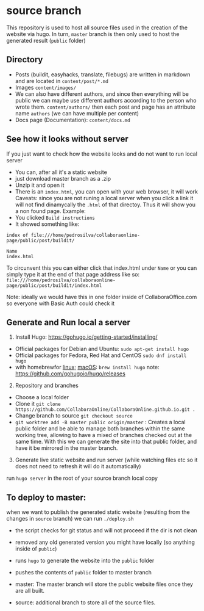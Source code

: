 # source branch

This repository is used to host all source files used in the creation of the website via hugo. In turn, `master` branch is then only used to host the generated result (`public` folder)

## Directory
* Posts (buildit, easyhacks, translate, filebugs) are written in markdown and are located in `content/post/*.md`
* Images `content/images/`
* We can also have different authors, and since then everything will be public we can maybe use different authors according to the person who wrote them. `content/authors/` then each post and page has an attribute name `authors` (we can have multiple per content)
* Docs page (Documentation): `content/docs.md`
## See how it looks without server

If you just want to check how the website looks and do not want to run local server
* You can, after all it's a static website
* just download master branch as a .zip
* Unzip it and open it
* There is an `index.html`, you can open with your web browser, it will work
Caveats: since you are not runing a local server when you click a link it will not find dinamycally the `.html` of that directoy. Thus it will show you a non found page. Example:
* You clicked `Build instructions`
* It showed something like:
```
index of file:///home/pedrosilva/collaboraonline-page/public/post/buildit/

Name
index.html
```
To circunvent this you can either click that index.html under `Name` or you can simply type it at the end of that page address like so:
`file:///home/pedrosilva/collaboraonline-page/public/post/buildit/index.html`

Note: ideally we would have this in one folder inside of CollaboraOffice.com so everyone with Basic Auth could check it

## Generate and Run local a server
1. Install Hugo: https://gohugo.io/getting-started/installing/
* Official packages for Debian and Ubuntu: `sudo apt-get install hugo`
* Official packages for Fedora, Red Hat and CentOS `sudo dnf install hugo`
* with homebrewfor [linux](https://docs.brew.sh/Homebrew-on-Linux); [macOS](https://brew.sh/): `brew install hugo`
note: https://github.com/gohugoio/hugo/releases
2. Repository and branches
* Choose a local folder 
* Clone it `git clone https://github.com/CollaboraOnline/CollaboraOnline.github.io.git .`
* Change branch to source `git checkout source`
* `git worktree add -B master public origin/master` : Creates a local public folder and be able to manage both branches within the same working tree, allowing to have a mixed of branches checked out at the same time. With this we can generate the site into that public folder, and have it be mirrored in the master branch.
3. Generate live static website and run server (while watching files etc so it does not need to refresh it will do it automatically)

run `hugo server` in the root of your source branch local copy

## To deploy to master:
when we want to publish the generated static website (resulting from the changes in `source` branch) we can run `./deploy.sh`
* the script checks for git status and will not proceed if the dir is not clean
* removed any old generated version you might have locally (so anything inside of `public`)
* runs `hugo` to generate the website into the `public` folder
* pushes the contents of `public` folder to master branch

* master: The master branch will store the public website files once they are all built.
* source: additional branch to store all of the source files.
